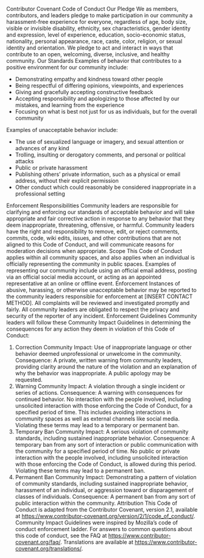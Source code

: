 Contributor Covenant Code of Conduct
Our Pledge
We as members, contributors, and leaders pledge to make participation in our
community a harassment-free experience for everyone, regardless of age, body
size, visible or invisible disability, ethnicity, sex characteristics, gender
identity and expression, level of experience, education, socio-economic status,
nationality, personal appearance, race, caste, color, religion, or sexual
identity and orientation.
We pledge to act and interact in ways that contribute to an open, welcoming,
diverse, inclusive, and healthy community.
Our Standards
Examples of behavior that contributes to a positive environment for our
community include:

* Demonstrating empathy and kindness toward other people
* Being respectful of differing opinions, viewpoints, and experiences
* Giving and gracefully accepting constructive feedback
* Accepting responsibility and apologizing to those affected by our mistakes,
  and learning from the experience
* Focusing on what is best not just for us as individuals, but for the overall
  community

Examples of unacceptable behavior include:

* The use of sexualized language or imagery, and sexual attention or advances of
  any kind
* Trolling, insulting or derogatory comments, and personal or political attacks
* Public or private harassment
* Publishing others’ private information, such as a physical or email address,
  without their explicit permission
* Other conduct which could reasonably be considered inappropriate in a
  professional setting

Enforcement Responsibilities
Community leaders are responsible for clarifying and enforcing our standards of
acceptable behavior and will take appropriate and fair corrective action in
response to any behavior that they deem inappropriate, threatening, offensive,
or harmful.
Community leaders have the right and responsibility to remove, edit, or reject
comments, commits, code, wiki edits, issues, and other contributions that are
not aligned to this Code of Conduct, and will communicate reasons for moderation
decisions when appropriate.
Scope
This Code of Conduct applies within all community spaces, and also applies when
an individual is officially representing the community in public spaces.
Examples of representing our community include using an official email address,
posting via an official social media account, or acting as an appointed
representative at an online or offline event.
Enforcement
Instances of abusive, harassing, or otherwise unacceptable behavior may be
reported to the community leaders responsible for enforcement at
[INSERT CONTACT METHOD].
All complaints will be reviewed and investigated promptly and fairly.
All community leaders are obligated to respect the privacy and security of the
reporter of any incident.
Enforcement Guidelines
Community leaders will follow these Community Impact Guidelines in determining
the consequences for any action they deem in violation of this Code of Conduct:
1. Correction
   Community Impact: Use of inappropriate language or other behavior deemed
   unprofessional or unwelcome in the community.
   Consequence: A private, written warning from community leaders, providing
   clarity around the nature of the violation and an explanation of why the
   behavior was inappropriate. A public apology may be requested.
2. Warning
   Community Impact: A violation through a single incident or series of
   actions.
   Consequence: A warning with consequences for continued behavior. No
   interaction with the people involved, including unsolicited interaction with
   those enforcing the Code of Conduct, for a specified period of time. This
   includes avoiding interactions in community spaces as well as external channels
   like social media. Violating these terms may lead to a temporary or permanent
   ban.
3. Temporary Ban
   Community Impact: A serious violation of community standards, including
   sustained inappropriate behavior.
   Consequence: A temporary ban from any sort of interaction or public
   communication with the community for a specified period of time. No public or
   private interaction with the people involved, including unsolicited interaction
   with those enforcing the Code of Conduct, is allowed during this period.
   Violating these terms may lead to a permanent ban.
4. Permanent Ban
   Community Impact: Demonstrating a pattern of violation of community
   standards, including sustained inappropriate behavior, harassment of an
   individual, or aggression toward or disparagement of classes of individuals.
   Consequence: A permanent ban from any sort of public interaction within the
   community.
   Attribution
   This Code of Conduct is adapted from the
   Contributor Covenant, version 2.1,
   available at
   https://www.contributor-covenant.org/version/2/1/code_of_conduct/.
   Community Impact Guidelines were inspired by
   Mozilla’s code of conduct enforcement ladder.
   For answers to common questions about this code of conduct, see the FAQ at
   https://www.contributor-covenant.org/faq/. Translations are available at
   https://www.contributor-covenant.org/translations/.
